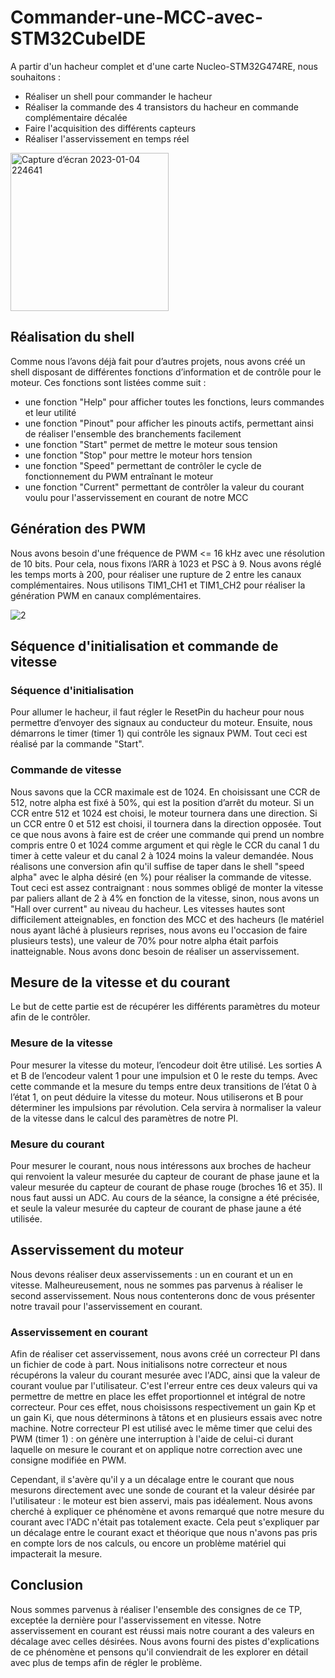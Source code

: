 # Commander-une-MCC-avec-STM32CubeIDE

A partir d'un hacheur complet et d'une carte Nucleo-STM32G474RE, nous souhaitons :
- Réaliser un shell pour commander le hacheur
- Réaliser la commande des 4 transistors du hacheur en commande complémentaire décalée
- Faire l'acquisition des différents capteurs
- Réaliser l'asservissement en temps réel

<img width="253" alt="Capture d’écran 2023-01-04 224641" src="https://user-images.githubusercontent.com/83455678/210656492-48200264-6c79-4155-9875-4c621a067290.png">

## Réalisation du shell
Comme nous l’avons déjà fait pour d’autres projets, nous avons créé un shell disposant de différentes fonctions d’information et de contrôle pour le moteur.
Ces fonctions sont listées comme suit : 
- une fonction "Help" pour afficher toutes les fonctions, leurs commandes et leur utilité
- une fonction "Pinout" pour afficher les pinouts actifs, permettant ainsi de réaliser l'ensemble des branchements facilement
- une fonction "Start" permet de mettre le moteur sous tension
- une fonction "Stop" pour mettre le moteur hors tension
- une fonction "Speed" permettant de contrôler le cycle de fonctionnement du PWM entraînant le moteur
- une fonction "Current" permettant de contrôler la valeur du courant voulu pour l'asservissement en courant de notre MCC

## Génération des PWM 
Nous avons besoin d'une fréquence de PWM <= 16 kHz avec une résolution de 10 bits. Pour cela, nous fixons l’ARR à 1023 et PSC à 9. Nous avons réglé les temps morts à 200, pour réaliser une rupture de 2 entre les canaux complémentaires. Nous utilisons TIM1_CH1 et TIM1_CH2 pour réaliser la génération PWM en canaux complémentaires.

![2](https://user-images.githubusercontent.com/83455678/210656542-b797ad15-d4c5-42d8-943d-7241e7cbf422.jpg)

## Séquence d'initialisation et commande de vitesse
### Séquence d'initialisation
Pour allumer le hacheur, il faut régler le ResetPin du hacheur pour nous permettre d’envoyer des signaux au conducteur du moteur. Ensuite, nous démarrons le timer (timer 1) qui contrôle les signaux PWM. Tout ceci est réalisé par la commande "Start".

### Commande de vitesse
Nous savons que la CCR maximale est de 1024. En choisissant une CCR de 512, notre alpha est fixé à 50%, qui est la position d’arrêt du moteur. Si un CCR entre 512 et 1024 est choisi, le moteur tournera dans une direction. Si un CCR entre 0 et 512 est choisi, il tournera dans la direction opposée. 
Tout ce que nous avons à faire est de créer une commande qui prend un nombre compris entre 0 et 1024 comme argument et qui règle le CCR du canal 1 du timer à cette valeur et du canal 2 à 1024 moins la valeur demandée. 
Nous réalisons une conversion afin qu'il suffise de taper dans le shell "speed alpha" avec le alpha désiré (en %) pour réaliser la commande de vitesse.
Tout ceci est assez contraignant : nous sommes obligé de monter la vitesse par paliers allant de 2 à 4% en fonction de la vitesse, sinon, nous avons un "Hall over current" au niveau du hacheur. Les vitesses hautes sont difficilement atteignables, en fonction des MCC et des hacheurs (le matériel nous ayant lâché à plusieurs reprises, nous avons eu l'occasion de faire plusieurs tests), une valeur de 70% pour notre alpha était parfois inatteignable.
Nous avons donc besoin de réaliser un asservissement.

## Mesure de la vitesse et du courant
Le but de cette partie est de récupérer les différents paramètres du moteur afin de le contrôler.

### Mesure de la vitesse
Pour mesurer la vitesse du moteur, l’encodeur doit être utilisé. Les sorties A et B de l’encodeur valent 1 pour une impulsion et 0 le reste du temps.  Avec cette commande et la mesure du temps entre deux transitions de l’état 0 à l’état 1, on peut déduire la vitesse du moteur. Nous utiliserons et B pour déterminer les impulsions par révolution. Cela servira à normaliser la valeur de la vitesse dans le calcul des paramètres de notre PI.

### Mesure du courant
Pour mesurer le courant, nous nous intéressons aux broches de hacheur qui renvoient la valeur mesurée du capteur de courant de phase jaune et la valeur mesurée du capteur de courant de phase rouge (broches 16 et 35). Il nous faut aussi un ADC. 
Au cours de la séance, la consigne a été précisée, et seule la valeur mesurée du capteur de courant de phase jaune a été utilisée.

## Asservissement du moteur
Nous devons réaliser deux asservissements : un en courant et un en vitesse.
Malheureusement, nous ne sommes pas parvenus à réaliser le second asservissement. Nous nous contenterons donc de vous présenter notre travail pour l'asservissement en courant.
### Asservissement en courant
Afin de réaliser cet asservissement, nous avons créé un correcteur PI dans un fichier de code à part. Nous initialisons notre correcteur et nous récupérons la valeur du courant mesurée avec l'ADC, ainsi que la valeur de courant voulue par l'utilisateur. C'est l'erreur entre ces deux valeurs qui va permettre de mettre en place les effet proportionnel et intégral de notre correcteur. Pour ces effet, nous choisissons respectivement un gain Kp et un gain Ki, que nous déterminons à tâtons et en plusieurs essais avec notre machine.
Notre correcteur PI est utilisé avec le même timer que celui des PWM (timer 1) : on génère une interruption à l'aide de celui-ci durant laquelle on mesure le courant et on applique notre correction avec une consigne modifiée en PWM.

Cependant, il s'avère qu'il y a un décalage entre le courant que nous mesurons directement avec une sonde de courant et la valeur désirée par l'utilisateur : le moteur est bien asservi, mais pas idéalement. Nous avons cherché à expliquer ce phénomène et avons remarqué que notre mesure du courant avec l'ADC n'était pas totalement exacte. Cela peut s'expliquer par un décalage entre le courant exact et théorique que nous n'avons pas pris en compte lors de nos calculs, ou encore un problème matériel qui impacterait la mesure.

## Conclusion
Nous sommes parvenus à réaliser l'ensemble des consignes de ce TP, exceptée la dernière pour l'asservissement en vitesse. 
Notre asservissement en courant est réussi mais notre courant a des valeurs en décalage avec celles désirées. Nous avons fourni des pistes d'explications de ce phénomène et pensons qu'il conviendrait de les explorer en détail avec plus de temps afin de régler le problème.
